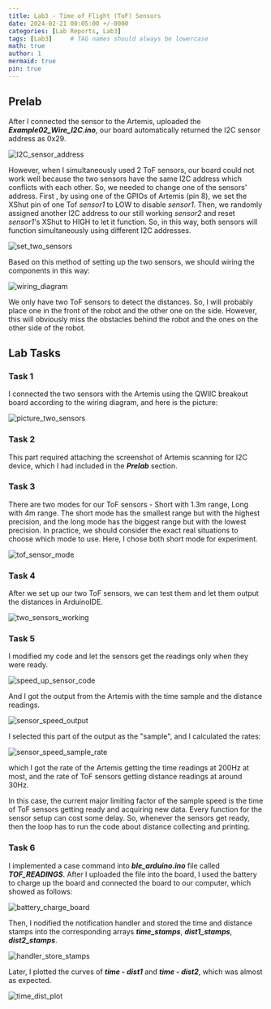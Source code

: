 ```yaml
---
title: Lab3 - Time of Flight (ToF) Sensors
date: 2024-02-21 00:05:00 +/-0000
categories: [Lab Reports, Lab3]
tags: [Lab3]     # TAG names should always be lowercase
math: true
author: 1
mermaid: true
pin: true
---
```




## Prelab

After I connected the sensor to the Artemis, uploaded the ***Example02_Wire_I2C.ino***, our board automatically returned the I2C sensor address as 0x29.

![I2C_sensor_address](/assets/images/lab3/I2C_sensor_address.png "I2C_sensor_address")

However, when I simultaneously used 2 ToF sensors, our board could not work well because the two sensors have the same I2C address which conflicts with each other. So, we needed to change one of the sensors' address. First , by using one of the GPIOs of Artemis (pin 8), we set the XShut pin of one Tof *sensor1* to LOW to disable *sensor1*. Then, we randomly assigned another I2C address to our still working *sensor2* and reset *sensor1*'s XShut to HIGH to let it function. So, in this way, both sensors will function simultaneously using different I2C addresses.

![set_two_sensors](/assets/images/lab3/set_two_sensors.png "set_two_sensors")

Based on this method of setting up the two sensors, we should wiring the components in this way:

![wiring_diagram](/assets/images/lab3/wiring_diagram.jpeg "wiring_diagram")

We only have two ToF sensors to detect the distances. So, I will probably place one in the front of the robot and the other one on the side. However, this will obviously miss the obstacles behind the robot and the ones on the other side of the robot.

## Lab Tasks

### Task 1

I connected the two sensors with the Artemis using the QWIIC breakout board according to the wiring diagram, and here is the picture:

![picture_two_sensors](/assets/images/lab3/picture_two_sensors.jpg "picture_two_sensors")

### Task 2

This part required attaching the screenshot of Artemis scanning for I2C device, which I had included in the ***Prelab*** section.

### Task 3

There are two modes for our ToF sensors - Short with 1.3m range, Long with 4m range. The short mode has the smallest range but with the highest precision, and the long mode has the biggest range but with the lowest precision. In practice, we should consider the exact real situations to choose which mode to use. Here, I chose both short mode for experiment.

![tof_sensor_mode](/assets/images/lab3/tof_sensor_mode.png "tof_sensor_mode")

### Task 4

After we set up our two ToF sensors, we can test them and let them output the distances in ArduinoIDE.

![two_sensors_working](/assets/images/lab3/two_sensors_working.png "two_sensors_working")

### Task 5

I modified my code and let the sensors get the readings only when they were ready.

![speed_up_sensor_code](/assets/images/lab3/speed_up_sensor_code.png "speed_up_sensor_code")

And I got the output from the Artemis with the time sample and the distance readings.

![sensor_speed_output](/assets/images/lab3/sensor_speed_output.png "sensor_speed_output")

I selected this part of the output as the "sample", and I calculated the rates:

![sensor_speed_sample_rate](/assets/images/lab3/sensor_speed_sample_rate.png "sensor_speed_sample_rate")

which I got the rate of the Artemis getting the time readings at 200Hz at most, and the rate of ToF sensors getting distance readings at around 30Hz.

In this case, the current major limiting factor of the sample speed is the time of ToF sensors getting ready and acquiring new data. Every function for the sensor setup can cost some delay. So, whenever the sensors get ready, then the loop has to run the code about distance collecting and printing.

### Task 6

I implemented a case command into ***ble_arduino.ino*** file called ***TOF_READINGS***. After I uploaded the file into the board, I used the battery to charge up the board and connected the board to our computer, which showed as follows:

![battery_charge_board](/assets/images/lab3/battery_charge_board.JPG "battery charge board")

Then, I nodified the notification handler and stored the time and distance stamps into the corresponding arrays ***time_stamps***, ***dist1_stamps***, ***dist2_stamps***. 

![handler_store_stamps](/assets/images/lab3/handler_store_stamps.png "handler_store_stamps")

Later, I plotted the curves of ***time - dist1*** and ***time - dist2***, which was almost as expected.

![time_dist_plot](/assets/images/lab3/time_dist_plot.png "time_dist_plot")
